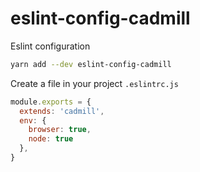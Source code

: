 # eslint-config-cadmill
Eslint configuration

```bash
yarn add --dev eslint-config-cadmill
```

Create a file in your project `.eslintrc.js`

```javascript
module.exports = {
  extends: 'cadmill',
  env: {
    browser: true,
    node: true
  },
}
```

